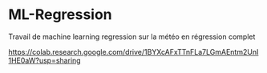 # ML-Regression

Travail de machine learning regression sur la météo en régression complet

https://colab.research.google.com/drive/1BYXcAFxTTnFLa7LGmAEntm2UnI1HE0aW?usp=sharing
